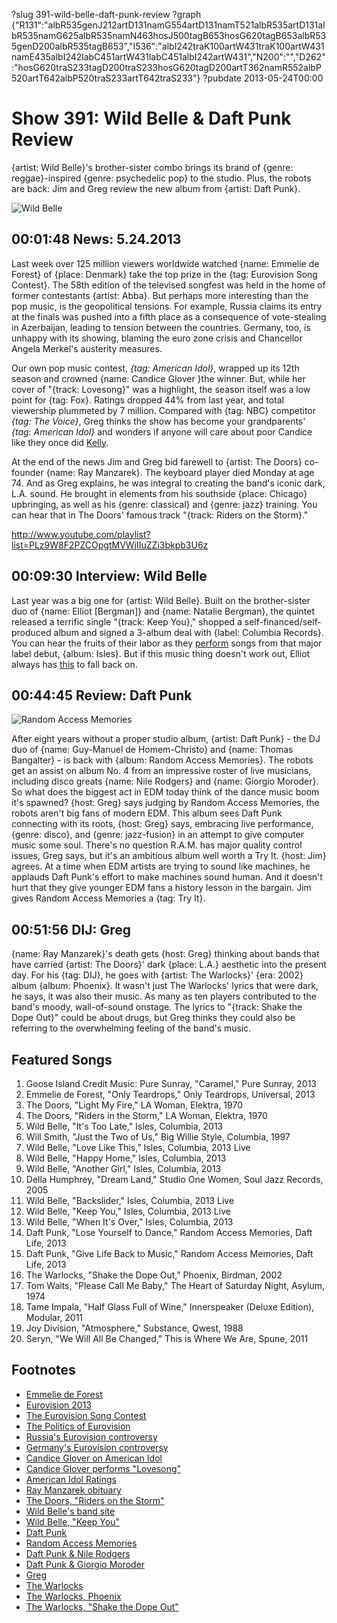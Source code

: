 ?slug 391-wild-belle-daft-punk-review
?graph {"R131":"albR535genJ212artD131namG554artD131namT521albR535artD131albR535namG625albR535namN463hosJ500tagB653hosG620tagB653albR535genD200albR535tagB653","I536":"albI242traK100artW431traK100artW431namE435albI242labC451artW431labC451albI242artW431","N200":"","D262":"hosG620traS233tagD200traS233hosG620tagD200artT362namR552albP520artT642albP520traS233artT642traS233"}
?pubdate 2013-05-24T00:00

# Show 391: Wild Belle & Daft Punk Review

{artist: Wild Belle}'s brother-sister combo brings its brand of {genre: reggae}-inspired {genre: psychedelic pop} to the studio. Plus, the robots are back: Jim and Greg review the new album from {artist: Daft Punk}.

![Wild Belle](http://static.soundopinions.org/images/2013/wildbelle.jpg)

## 00:01:48 News: 5.24.2013
Last week over 125 million viewers worldwide watched {name: Emmelie de Forest} of {place: Denmark} take the top prize in the {tag: Eurovision Song Contest}. The 58th edition of the televised songfest was held in the home of former contestants {artist: Abba}. But perhaps more interesting than the pop music, is the geopolitical tensions. For example, Russia claims its entry at the finals was pushed into a fifth place as a consequence of vote-stealing in Azerbaijan, leading to tension between the countries. Germany, too, is unhappy with its showing, blaming the euro zone crisis and Chancellor Angela Merkel's austerity measures.

Our own pop music contest, *{tag: American Idol}*, wrapped up its 12th season and crowned {name: Candice Glover }the winner. But, while her cover of "{track: Lovesong}" was a highlight, the season itself was a low point for {tag: Fox}. Ratings dropped 44% from last year, and total viewership plummeted by 7 million. Compared with {tag: NBC} competitor *{tag: The Voice}*, Greg thinks the show has become your grandparents' *{tag: American Idol}* and wonders if anyone will care about poor Candice like they once did [Kelly](http://www.kellyclarkson.com/).

At the end of the news Jim and Greg bid farewell to {artist: The Doors} co-founder {name: Ray Manzarek}. The keyboard player died Monday at age 74. And as Greg explains, he was integral to creating the band's iconic dark, L.A. sound. He brought in elements from his southside {place: Chicago} upbringing, as well as his {genre: classical} and {genre: jazz} training. You can hear that in The Doors' famous track "{track: Riders on the Storm}."

http://www.youtube.com/playlist?list=PLz9W8F2PZCOpgtMVWjIIuZZi3bkpb3U6z

## 00:09:30 Interview: Wild Belle
Last year was a big one for {artist: Wild Belle}. Built on the brother-sister duo of {name: Elliot [Bergman]} and {name: Natalie Bergman}, the quintet released a terrific single "{track: Keep You}," shopped a self-financed/self-produced album and signed a 3-album deal with {label: Columbia Records}. You can hear the fruits of their labor as they [perform](http://www.youtube.com/playlist?list=PLz9W8F2PZCOpgtMVWjIIuZZi3bkpb3U6z) songs from that major label debut, {album: Isles}. But if this music thing doesn't work out, Elliot always has [this](http://www.flickr.com/photos/davidsampson/sets/72157623171397039/comments/) to fall back on.

## 00:44:45 Review: Daft Punk
![Random Access Memories](http://is5.mzstatic.com/image/thumb/Music2/v4/0c/8c/4a/0c8c4a84-465f-ee54-d999-eb0743d224ef/source/600x600bb.jpg "5468295/617154241")

After eight years without a proper studio album, {artist: Daft Punk} - the DJ duo of {name: Guy-Manuel de Homem-Christo} and {name: Thomas Bangalter} - is back with {album: Random Access Memories}. The robots get an assist on album No. 4 from an impressive roster of live musicians, including disco greats {name: Nile Rodgers} and {name: Giorgio Moroder}. So what does the biggest act in EDM today think of the dance music boom it's spawned? {host: Greg} says judging by Random Access Memories, the robots aren't big fans of modern EDM. This album sees Daft Punk connecting with its roots, {host: Greg} says, embracing live performance, {genre: disco}, and {genre: jazz-fusion} in an attempt to give computer music some soul. There's no question R.A.M. has major quality control issues, Greg says, but it's an ambitious album well worth a Try It. {host: Jim} agrees. At a time when EDM artists are trying to sound like machines, he applauds Daft Punk's effort to make machines sound human. And it doesn't hurt that they give younger EDM fans a history lesson in the bargain. Jim gives Random Access Memories a {tag: Try It}.

## 00:51:56 DIJ: Greg
{name: Ray Manzarek}'s death gets {host: Greg} thinking about bands that have carried {artist: The Doors}' dark {place: L.A.} aesthetic into the present day. For his {tag: DIJ}, he goes with {artist: The Warlocks}' {era: 2002} album {album: Phoenix}. It wasn't just The Warlocks' lyrics that were dark, he says, it was also their music. As many as ten players contributed to the band's moody, wall-of-sound onstage. The lyrics to "{track: Shake the Dope Out}" could be about drugs, but Greg thinks they could also be referring to the overwhelming feeling of the band's music.

## Featured Songs
1. Goose Island Credit Music: Pure Sunray, "Caramel," Pure Sunray, 2013
2. Emmelie de Forest, "Only Teardrops," Only Teardrops, Universal, 2013
3. The Doors, "Light My Fire," LA Woman, Elektra, 1970
4. The Doors, "Riders in the Storm," LA Woman, Elektra, 1970
5. Wild Belle, "It's Too Late," Isles, Columbia, 2013
6. Will Smith, "Just the Two of Us," Big Willie Style, Columbia, 1997
7. Wild Belle, "Love Like This," Isles, Columbia, 2013 Live
8. Wild Belle, "Happy Home," Isles, Columbia, 2013
9. Wild Belle, "Another Girl," Isles, Columbia, 2013
10. Della Humphrey, "Dream Land," Studio One Women, Soul Jazz Records, 2005
11. Wild Belle, "Backslider," Isles, Columbia, 2013 Live
12. Wild Belle, "Keep You," Isles, Columbia, 2013 Live
13. Wild Belle, "When It's Over," Isles, Columbia, 2013
14. Daft Punk, "Lose Yourself to Dance," Random Access Memories, Daft Life, 2013
15. Daft Punk, "Give Life Back to Music," Random Access Memories, Daft Life, 2013
16. The Warlocks, "Shake the Dope Out," Phoenix, Birdman, 2002
17. Tom Waits, "Please Call Me Baby," The Heart of Saturday Night, Asylum, 1974
18. Tame Impala, "Half Glass Full of Wine," Innerspeaker (Deluxe Edition), Modular, 2011
19. Joy Division, "Atmosphere," Substance, Qwest, 1988
20. Seryn, "We Will All Be Changed," This is Where We Are, Spune, 2011

## Footnotes
- [Emmelie de Forest](http://www.youtube.com/watch?v=k59E7T0H-Us)
- [Eurovision 2013](http://online.wsj.com/article/SB10001424127887324787004578492951353590418.html)
- [The Eurovision Song Contest](http://www.eurovision.tv/)
- [The Politics of Eurovision](http://www.bloomberg.com/news/2013-05-22/the-politics-of-eurovision-s-bad-pop.html)
- [Russia's Eurovision controversy](http://www.bbc.co.uk/news/world-europe-22609523)
- [Germany's Eurovision controversy](http://www.reuters.com/article/2013/05/19/us-eurovision-germany-idUSBRE94I06S20130519)
- [Candice Glover on American Idol](http://www.americanidol.com/contestants/season_12/candice-glover)
- [Candice Glover performs "Lovesong"](http://www.youtube.com/watch?v=7acuT6Sydc4)
- [American Idol Ratings](http://www.hollywoodreporter.com/live-feed/tv-ratings-american-idol-finale-524576)
- [Ray Manzarek obituary](http://www.rollingstone.com/music/news/ray-manzarek-doors-keyboardist-dead-at-74-20130520)
- [The Doors, "Riders on the Storm"](http://www.youtube.com/watch?v=rYE1S6r3bkg)
- [Wild Belle's band site](http://www.wildbelle.com/%e2%80%8e)
- [Wild Belle, "Keep You"](http://www.youtube.com/watch?v=RLKOmXm6W3s)
- [Daft Punk](http://www.daftpunk.com/)
- [Random Access Memories](http://www.randomaccessmemories.com/)
- [Daft Punk & Nile Rodgers](http://www.youtube.com/watch?v=da_Yp9BOCaI)
- [Daft Punk & Giorgio Moroder](http://www.youtube.com/watch?feature=player_embedded&v=eYDvxo-M0OQ)
- [Greg](http://www.chicagotribune.com/entertainment/music/turnitup/chi-daft-punk-album-review-random-access-memories-reviewed-20130517,0,3033475.column)
- [The Warlocks](http://www.thewarlocks.com/news.php)
- [The Warlocks, Phoenix](http://www.thewarlocks.com/music.php?lRecordID=2)
- [The Warlocks, "Shake the Dope Out"](http://www.youtube.com/watch?v=AG8kb20SmcE)
